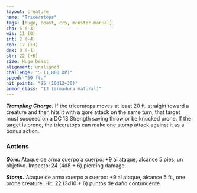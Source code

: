 ```yaml
---
layout: creature
name: "Triceratops"
tags: [huge, beast, cr5, monster-manual]
cha: 5 (-3)
wis: 11 (0)
int: 2 (-4)
con: 17 (+3)
dex: 9 (-1)
str: 22 (+6)
size: Huge beast
alignment: unaligned
challenge: "5 (1,800 XP)"
speed: "50 ft."
hit_points: "95 (10d12+30)"
armor_class: "13 (armadura natural)"
---
```


***Trampling Charge.*** If the triceratops moves at least 20 ft. straight toward a creature and then hits it with a gore attack on the same turn, that target must succeed on a DC 13 Strength saving throw or be knocked prone. If the target is prone, the triceratops can make one stomp attack against it as a bonus action.

### Actions

***Gore.*** Ataque de arma cuerpo a cuerpo: +9 al ataque, alcance 5 pies, un objetivo. Impacto: 24 (4d8 + 6) piercing damage.

***Stomp.*** Ataque de arma cuerpo a cuerpo: +9 al ataque, alcance 5 ft., one prone creature. Hit: 22 (3d10 + 6) puntos de daño contundente